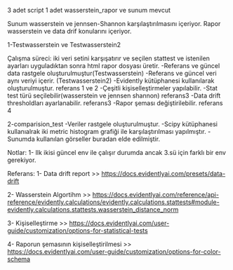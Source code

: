 3 adet script 1 adet wasserstein_rapor ve sunum mevcut

Sunum wasserstein ve jennsen-Shannon karşılaştırılmasını içeriyor.
Rapor wasserstein ve data drif konularını içeriyor.


1-Testwasserstein ve Testwasserstein2

Çalışma süreci:  iki veri setini karşışatırır ve seçilen stattest ve istenilen ayarları uyguladıktan sonra html rapor dosyası üretir. 
    -Referans ve güncel data rastgele oluşturulmuştur(Testwasserstein)
    -Referans ve güncel veri aynı veriyi içerir. (Testwasserstein2)
    -Evidently kütüphanesi kullanılarak oluşturulmuştur. referans 1 ve 2
    -Çeşitli kişiselleştirmeler yapılabilir.
        -Stat test türü seçilebilir(wasserstein ve jennsen shannon)  referans3
        -Data drift thresholdları ayarlanabilir. referans3
        -Rapor şeması değiştirilebilir. referans 4

2-comparision_test
    -Veriler rastgele oluşturulmuştur.
    -Scipy kütüphanesi kullanıalrak iki metric histogram grafiği ile karşılaştırılması yapılmıştır.
    -Sunumda kullanılan görseller buradan elde edilmiştir.

Notlar: 
1- Ilk ikisi güncel env ile çalışır durumda ancak 3.sü için farklı bir env gerekiyor.



Referans:
1- Data drift report >> https://docs.evidentlyai.com/presets/data-drift

2- Wasserstein Algortihm >> https://docs.evidentlyai.com/reference/api-reference/evidently.calculations/evidently.calculations.stattests#module-evidently.calculations.stattests.wasserstein_distance_norm

3- Kişiselleştirme >> https://docs.evidentlyai.com/user-guide/customization/options-for-statistical-tests

4- Raporun şemasının kişiselleştirilmesi >> https://docs.evidentlyai.com/user-guide/customization/options-for-color-schema